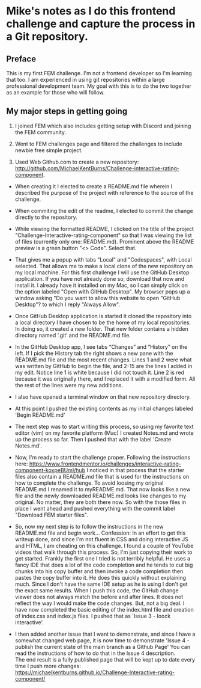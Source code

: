 # Mike's notes as I do this frontend challenge and capture the process in a Git repository.

## Preface

This is my first FEM challenge.  I'm not a frontend developer so I'm learning that too.
I am experienced in using git repositories within a large professional development team.
My goal with this is to do the two together as an example for those who will follow. 

## My major steps in getting going
1. I joined FEM which also includes getting setup with Discord and joining the FEM community. 

1. Went to FEM challenges page and filtered the challenges to include newbie free simple project.

1. Used Web Github.com to create a new repository:  
<http://github.com/MichaelKentBurns/Challenge-interactive-rating-component>.  
- When creating it I elected to create a README.md file wherein I described the purpose of the project with reference to the source of the challenge. 

- When commiting the edit of the readme, I elected to commit the change directly to the repository.   

- While viewing the formatted README, I clicked on the title of the project "Challenge-Interactive-rating-component" so that I was viewing the list of files (currently only one: README.md).   Prominent above the README preview is a green button "<> Code".   Select that.

- That gives me a popup with tabs "Local" and "Codespaces", with Local selected.  That allows me to make a local clone of the new repository on my local machine.   For this first challenge I will use the GitHub Desktop application.  If you have not already done so, download that now and install it.  I already have it installed on my Mac, so I can simply click on the option labeled "Open with GitHub Desktop".  My browser pops up a window asking "Do you want to allow this website to open "GitHub Desktop"?  to which I reply "Always Allow".  

- Once GitHub Desktop application is started it cloned the repository into a local directory I have chosen to be the home of my local repositories.  In doing so, it created a new folder.   That new folder contains a hidden directory named ‘.git’ and the README.md file.   

- In the GitHub Desktop app, I see tabs “Changes” and “History” on the left.  If I pick the History tab the right shows a new pane with the README.md file and the most recent changes.   Lines 1 and 2 were what was written by GitHub to begin the file, and 2-15 are the lines I added in my edit.  Notice line 1 is white because I did not touch it.  Line 2 is red because it was originally there, and I replaced it with a modified form.   All the rest of the lines were my new additions.   

- I also have opened a terminal window on that new repository directory.  

- At this point I pushed the existing contents as my initial changes labeled 'Begin README.md' 

- The next step was to start writing this process, so using my favorite text editor (vim) on my favorite platform (Mac) I created Notes.md and wrote up the process so far.  Then I pushed that with the label 'Create Notes.md'. 

- Now, I'm ready to start the challenge proper.  Following the instructions here:
<https://www.frontendmentor.io/challenges/interactive-rating-component-koxpeBUmI/hub> 
I noticed in that process that the starter files also contain a README.md file that is used for the instructions on how to complete the challenge.  To avoid loosing my original README.md I renamed it to myREADME.md.  That now looks like a new file and the newly downloaded README.md looks like changes to my original.  No matter, they are both there now.   So with the those files in place I went ahead and pushed everything with the commit label "Download FEM starter files".  

- So, now my next step is to follow the instructions in the new README.md file and begin work...
 Confession: In an effort to get this writeup done, and since I'm not fluent in CSS and doing interactive JS and HTML, I am cheating on this challenge.  I found a couple of YouTube videos that walk through this process.  So, I'm just copying their work to get started.   Frankly the first one I tried is not terribly helpful.  He uses a fancy IDE that does a lot of the code completion and he tends to cut big chunks into his copy buffer and then invoke a code completion then pastes the copy buffer into it.  He does this quickly without explaining much.  Since I don't have the same IDE setup as he is using I don't get the exact same results.   When I push this code, the GitHub change viewer does not always match the before and after lines. It does not reflect the way I would make the code changes.   But, not a big deal. 
I have now completed the basic editing of the index.html file and creation of index.css and index.js files.
 I pushed that as 'Issue 3 - loock interactive'.

- I then added another issue that I want to demonstrate, and since I have a somewhat changed web page, it is now time to demonstrate 'Issue 4 - publish the current state of the main branch as a Github Page' 
 You can read the instructions of how to do that in the Issue 4 description.  
 The end result is a fully published page that will be kept up to date every time I push more changes:
 <https://michaelkentburns.github.io/Challenge-Interactive-rating-component/>
